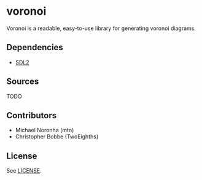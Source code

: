# voronoi

Voronoi is a readable, easy-to-use library for generating voronoi diagrams.

## Dependencies

* [SDL2](https://www.libsdl.org/download-2.0.php)

## Sources

TODO

## Contributors

* Michael Noronha (mtn)
* Christopher Bobbe (TwoEighths)

## License

See [LICENSE](https://github.com/mtn/voronoi/blob/master/LICENSE).
